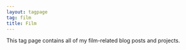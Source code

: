 ```yaml
---
layout: tagpage
tag: film
title: Film
---
```

This tag page contains all of my film-related blog posts and projects.
